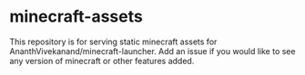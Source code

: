 # minecraft-assets

This repository is for serving static minecraft assets for AnanthVivekanand/minecraft-launcher. Add an issue if you
would like to see any version of minecraft or other features added.

